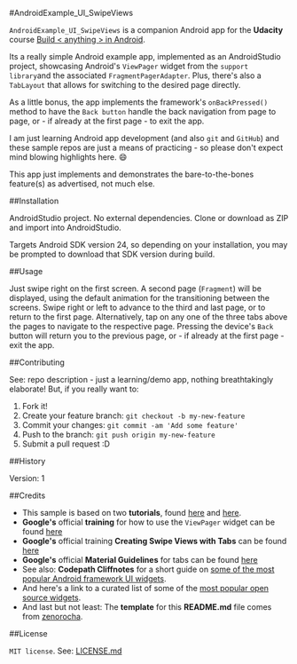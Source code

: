 #AndroidExample_UI_SwipeViews

`AndroidExample_UI_SwipeViews` is a companion Android app for the **Udacity** course [Build < anything > in Android](https://www.udacity.com/course/how-to-create-anything-in-android--ud802).

Its a really simple Android example app, implemented as an AndroidStudio project,
showcasing Android's `ViewPager` widget from the `support library`and the associated `FragmentPagerAdapter`.
Plus, there's also a `TabLayout` that allows for switching to the desired page directly.

As a little bonus, the app implements the framework's `onBackPressed()` method to have the `Back button` handle the back navigation from page to page, or - if already at the first page - to exit the app.

I am just learning Android app development (and also `git` and `GitHub`) and
these sample repos are just a means of practicing - so please don't expect mind blowing
highlights here.  :smile:

This app just implements and demonstrates the bare-to-the-bones feature(s) as advertised,
not much else.

##Installation

AndroidStudio project. No external dependencies.
Clone or download as ZIP and import into AndroidStudio.

Targets Android SDK version 24, so depending on your installation,
you may be prompted to download that SDK version during build.

##Usage

Just swipe right on the first screen.
A second page (`Fragment`) will be displayed, using the default animation for the transitioning between the screens.
Swipe right or left to advance to the third and last page, or to return to the first page.
Alternatively, tap on any one of the three tabs above the pages to navigate to the respective page.
Pressing the device's `Back` button will return you to the previous page, or - if already at the first page - exit the app.

##Contributing

See: repo description - just a learning/demo app, nothing breathtakingly elaborate!
But, if you really want to:
  1. Fork it!
  2. Create your feature branch: `git checkout -b my-new-feature`
  3. Commit your changes: `git commit -am 'Add some feature'`
  4. Push to the branch: `git push origin my-new-feature`
  5. Submit a pull request :D

##History

Version: 1

##Credits

  - This sample is based on two **tutorials**, found [here](http://kiory.pro/blog/creating-an-android-app-using-tabs-with-swipe-views/) and [here](http://www.androidhive.info/2015/09/android-material-design-working-with-tabs/).
  - **Google's** official **training** for how to use the `ViewPager` widget can be found [here](https://developer.android.com/training/animation/screen-slide.html)
  - **Google's** official training **Creating Swipe Views with Tabs**  can be found  [here](https://developer.android.com/training/implementing-navigation/lateral.html)
  - **Google's** official **Material Guidelines** for tabs can be found [here](https://material.google.com/components/tabs.html#tabs-specs)
  - See also: **Codepath Cliffnotes** for a short guide on [some of the most popular Android framework UI widgets](http://guides.codepath.com/android/Working-with-Input-Views).
  - And here's a link to a curated list of some of the [most popular open source widgets](https://github.com/wasabeef/awesome-android-ui).
  - And last but not least: The **template** for this **README.md** file comes from [zenorocha](https://gist.github.com/zenorocha/4526327).

##License

`MIT license`.
See: [LICENSE.md](./LICENSE.md)
